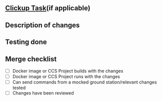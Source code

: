 ## [Clickup Task](app.clickup.com)(if applicable)

## Description of changes

## Testing done

## Merge checklist
- [ ] Docker image or CCS Project builds with the changes
- [ ] Docker image or CCS Project runs with the changes
- [ ] Can send commands from a mocked ground station/relevant changes tested
- [ ] Changes have been reviewed
